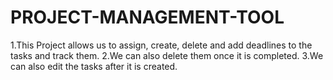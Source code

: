 # PROJECT-MANAGEMENT-TOOL
1.This Project allows us to assign, create, delete and add deadlines to the tasks and track them.
2.We can also delete them once it is completed.
3.We can also edit the tasks after it is created.
